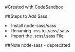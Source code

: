 #Created with CodeSandbox

##Steps to Add Sass

<li>Install node-sass/sass
<li>Renaming .css to .scss/.sass
<li>Import the .scss/.sass File

##Note
node-sass - deprecated
